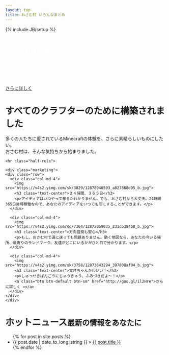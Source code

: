 ```yaml
---
layout: top
title: おさむ村 いろんなまとめ
---
```


{% include JB/setup %}


<div class="jumbotron">
  <div class="container">
    <font color="white">
      <h1>Osamu Server</h1>
      <p>
        うちのコミュではMinecraftのマルチサーバを立ててます<br>
        これを呼んで　是非　参加してみて下さい<br>
        大したことは　してないけどね<br>
      </p>
      <a class="btn btn-primary btn-lg" href="/getting-started.html">さらに詳しく</a>
    </font>
  </div>
</div>


<div class="container">
    <h1 class="text-center">すべてのクラフターのために構築されました</h1>
    <div class="marketing-byline">多くの人たちに愛されているMinecraftの体験を、さらに素晴らしいものにしたい。<br>おさむ村は、そんな気持ちから始まりました。</div>

    <hr class="half-rule">

    <div class="marketing">
    <div class="row">
      <div class="col-md-4">
        <img src="https://v4s2.yimg.com/sk/3829/12878940593_a827868d95_b.jpg">
        <h3 class="text-center">２４時間、３６５日</h3>
        <p>アイディアはいつやって来るかわかりません。でも、おさむ村なら大丈夫。24時間365日常時稼働なので、あなたのアイディアをいつでも形にすることができます。</p>
      </div>

      <div class="col-md-4">
        <img src="https://v4s2.yimg.com/so/7364/12872059035_231cb384b8_b.jpg">
        <h3 class="text-center">方向音痴も安心</h3>
        <p>もし、おさむ村で道に迷っても問題ありません。動く地図なら、あなたの今いる場所、最寄りのランドマーク、友達がどこにいるかがひと目で分かります。</p>
      </div>

      <div class="col-md-4">
        <img src="https://v4s2.yimg.com/sk/3758/12873843294_397808af04_b.jpg">
        <h3 class="text-center">文月ちゃんかわいい！</h3>
        <p>しゅっせきばんごうにじゅうきゅう、ふみづきだよ～！</p>
        <a class="btn btn-default btn-sm" href="http://goo.gl/il2Hre">さらに詳しく »</a>
      </div>
    </div>
    </div>
</div>

<div class="container">
  <div class="page-header">
    <h1>ホットニュース<small>最新の情報をあなたに</small></h1>
  </div>
  <ul class="posts">
    {% for post in site.posts %}
    <li><span>{{ post.date | date_to_long_string }}</span> &raquo; <a href="{{ BASE_PATH }}{{ post.url }}">{{ post.title }}</a></li>
    {% endfor %}
  </ul>
</div>
